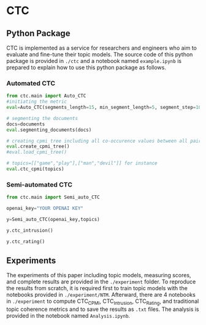 # CTC

## Python Package
CTC is implemented as a service for researchers and engineers who aim to evaluate and fine-tune their topic models. The source code of this python package is provided in `./ctc` and a notebook named `example.ipynb` is prepared to explain how to use this python package as follows.

### Automated CTC
```python
from ctc.main import Auto_CTC
#initiating the metric
eval=Auto_CTC(segments_length=15, min_segment_length=5, segment_step=10,device="mps") 

# segmenting the documents
docs=documents 
eval.segmenting_documents(docs) 

# creating cpmi tree including all co-occurence values between all pairs of words 
eval.create_cpmi_tree() 
#eval.load_cpmi_tree() 

# topics=[["game","play"],["man","devil"]] for instance
eval.ctc_cpmi(topics) 
```

### Semi-automated CTC
```python
from ctc.main import Semi_auto_CTC

openai_key="YOUR OPENAI KEY"

y=Semi_auto_CTC(openai_key,topics)

y.ctc_intrusion()

y.ctc_rating()
```

## Experiments
The experiments of this paper including topic models, measuring scores, and complete results are provided in the `./experiment` folder. To reproduce the results from scratch, it is required first to train topic models with the notebooks provided in `./experiment/NTM`. Afterward, there are 4 notebooks in `./experiment` to compute CTC<sub>CPMI</sub>, CTC<sub>Intrusion</sub>, CTC<sub>Rating</sub>, and traditional topic coherence metrics and to save the results as `.txt` files. The analysis is provided in the notebook named `Analysis.ipynb`.
